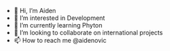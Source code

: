 - 👋 Hi, I’m Aiden
- 👀 I’m interested in Development
- 🌱 I’m currently learning Phyton
- 💞️ I’m looking to collaborate on international projects
- 📫 How to reach me @aidenovic

<!---
aidenistic/aidenistic is a ✨ special ✨ repository because its `README.md` (this file) appears on your GitHub profile.
You can click the Preview link to take a look at your changes.
--->

